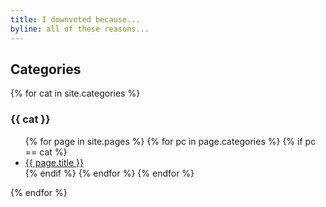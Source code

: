 ```yaml
---
title: I downvoted because...
byline: all of these reasons...
---
```

## Categories
{% for cat in site.categories %}
### {{ cat }}
<ul>
  {% for page in site.pages %}
      {% for pc in page.categories %}
        {% if pc == cat %}
          <li><a href="{{ page.url }}">{{ page.title }}</a></li>
        {% endif %}   <!-- cat-match-p -->
      {% endfor %}  <!-- page-category -->
  {% endfor %}  <!-- page -->
</ul>
{% endfor %}  <!-- cat -->